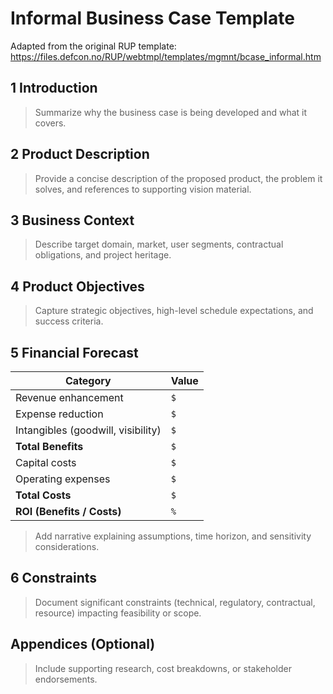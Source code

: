# Informal Business Case Template

Adapted from the original RUP template: https://files.defcon.no/RUP/webtmpl/templates/mgmnt/bcase_informal.htm

## 1 Introduction
> Summarize why the business case is being developed and what it covers.

## 2 Product Description
> Provide a concise description of the proposed product, the problem it solves, and references to supporting vision material.

## 3 Business Context
> Describe target domain, market, user segments, contractual obligations, and project heritage.

## 4 Product Objectives
> Capture strategic objectives, high-level schedule expectations, and success criteria.

## 5 Financial Forecast
| Category | Value |
| --- | --- |
| Revenue enhancement | `$` |
| Expense reduction | `$` |
| Intangibles (goodwill, visibility) | `$` |
| **Total Benefits** | `$` |
| Capital costs | `$` |
| Operating expenses | `$` |
| **Total Costs** | `$` |
| **ROI (Benefits / Costs)** | `%` |

> Add narrative explaining assumptions, time horizon, and sensitivity considerations.

## 6 Constraints
> Document significant constraints (technical, regulatory, contractual, resource) impacting feasibility or scope.

## Appendices (Optional)
> Include supporting research, cost breakdowns, or stakeholder endorsements.
